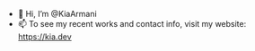 - 👋 Hi, I’m @KiaArmani
- 📫 To see my recent works and contact info, visit my website: https://kia.dev
